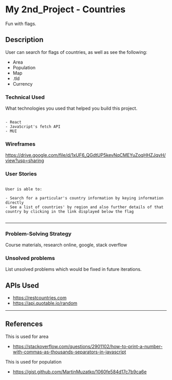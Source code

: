
# My 2nd_Project - Countries

Fun with flags.

## Description

User can search for flags of countries, as well as see the following: 

- Area 
- Population 
- Map
- .tld
- Currency

### Technical Used
What technologies you used that helped you build this project. 

```

- React
- JavaScript's fetch API
- MUI

```

### Wireframes


https://drive.google.com/file/d/1xUF6_QGdtUP5kevNqCMEYuZoqHHZJqvH/view?usp=sharing

### User Stories


```

User is able to:

- Search for a particular's country information by keying information directly
- See a list of countries' by region and also further details of that country by clicking in the link displayed below the flag


```

---


### Problem-Solving Strategy

Course materials, research online, google, stack overflow

### Unsolved problems

List unsolved problems which would be fixed in future iterations.


## APIs Used

- https://restcountries.com
- https://api.quotable.io/random



---

 ## References

This is used for area

 - https://stackoverflow.com/questions/2901102/how-to-print-a-number-with-commas-as-thousands-separators-in-javascript 


This is used for population

- https://gist.github.com/MartinMuzatko/1060fe584d17c7b9ca6e
